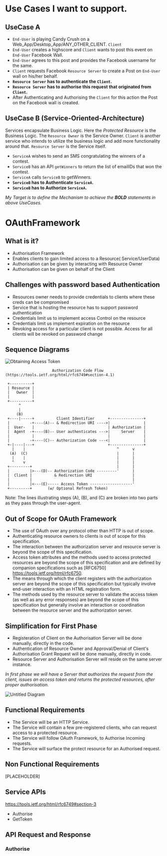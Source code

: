 # Use Cases I want to support.

## UseCase A

* `End-User` is playing Candy Crush on a Web_App/Desktop_App/ANY_OTHER_CLIENT. `Client`
* `End-User` creates a highscore and `Client` wants to post this event on `End-User` Facebook Wall.
* `End-User` agrees to this post and provides the Facebook username for the same.
* `Client` requests Facebook `Resource Server` to create a Post on `End-User` wall on his/her behalf.
* **`Resource Server` has to authenticate the `Client`.**
* **`Resource Server` has to authorise this request that originated from `Client`.**
*  After Authenticating and Authorising the `Client` for this action the Post on the Facebook wall is created.

## UseCase B (Service-Oriented-Architecture)
Services encapsulate Business Logic. Here the *Protected Resource* is the Business Logic. The `Resource Owner` is the Service Owner. `Client` is another service who intends to utilize the business logic and add more functionality around that. 
`Resource Server` is the Service itself. 

* `ServiceA` wishes to send an SMS congratulating the winners of a contest.
* `ServiceB` has an API `getWinners` to return the list of emailIDs that won the contest.
* `ServiceA` calls `ServiceB` to getWinners.
* **`ServiceB` has to Authenticate `ServiceA`.**
* **`ServiceB` has to Authorize `ServiceA`.**


*My Target is to define the Mechanism to achieve the **BOLD** statements in above UseCases.*


# OAuthFramework

## What is it?

* Authorisation Framework
* Enables clients to gain limited access to a Resource( Service/UserData) 
* Authorisation can be given by interacting with Resource Owner
* Authorisation can be given on behalf of the Client


## Challenges with password based Authentication

* Resources owner needs to provide credentials to clients where these creds can be compromised
* Service that is hosting the resource has to support password authentication
* Credentials limit us to implement access Control on the resource
* Credentials limit us implement expiration on the resource
* Revoking access for a particular client is not possible. Access for all clients will be revoked on password change

## Sequence Diagrams

![Obtaining Access Token](https://user-images.githubusercontent.com/14327075/68687025-91efd700-0592-11ea-90ea-035618057f23.png)

                         Authorization Code Flow (https://tools.ietf.org/html/rfc6749#section-4.1)

     +----------+
     | Resource |
     |   Owner  |
     |          |
     +----------+
          ^
          |
         (B)
     +----|-----+          Client Identifier      +---------------+
     |         -+----(A)-- & Redirection URI ---->|               |
     |  User-   |                                 | Authorization |
     |  Agent  -+----(B)-- User authenticates --->|     Server    |
     |          |                                 |               |
     |         -+----(C)-- Authorization Code ---<|               |
     +-|----|---+                                 +---------------+
       |    |                                         ^      v
      (A)  (C)                                        |      |
       |    |                                         |      |
       ^    v                                         |      |
     +---------+                                      |      |
     |         |>---(D)-- Authorization Code ---------'      |
     |  Client |          & Redirection URI                  |
     |         |                                             |
     |         |<---(E)----- Access Token -------------------'
     +---------+       (w/ Optional Refresh Token)

   Note: The lines illustrating steps (A), (B), and (C) are broken into
   two parts as they pass through the user-agent.

## Out of Scope for OAuth Framework
* The use of OAuth over any protocol other than HTTP is out of scope.
* Authenticating resource owners to clients is out of scope for this specification. 
* The interaction between the authorization server and resource server is beyond the scope of this specification.
* Access token attributes and the methods used to access protected resources are beyond the scope of
  this specification and are defined by companion specifications such
  as [RFC6750] https://tools.ietf.org/html/rfc6750.
* The means through which the client registers with the authorization server are beyond the scope of this
  specification but typically involve end-user interaction with an HTML registration form.  
* The methods used by the resource server to validate the access token (as well as any error responses)
  are beyond the scope of this specification but generally involve an
  interaction or coordination between the resource server and the
  authorization server.    
                     
## Simplification for First Phase
* Registeration of Client on the Authorisation Server will be done manually, directly in the code.
* Authentication of Resource Owner and Approval/Denial of Client's Authorisation Grant Request will be done manually, directly in code. 
* Resource Server and Authorisation Server will reside on the same server instance.

*In first phase we will have a Server that authorizes the request from the client, issues an access token and returns the protected resources, after proper authorisation.*

![Untitled Diagram](https://user-images.githubusercontent.com/14327075/69005418-0eded000-0948-11ea-921d-8c71d2145512.png)


## Functional Requirements
* The Service will be an HTTP Service.
* The Service will contain a few pre-registered clients, who can request access to a protected resource.
* The Service will follow OAuth Framework, to Authorise Incoming requests.
* The Service will surface the protect resource for an Authorised request.

## Non Functional Requirements

[PLACEHOLDER]


## Service APIs
https://tools.ietf.org/html/rfc6749#section-3

* Authorise
* GetToken

## API Request and Response

### Authorise

